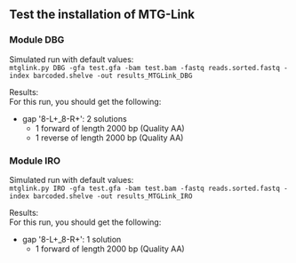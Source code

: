## Test the installation of MTG-Link

### Module DBG

Simulated run with default values:  
`mtglink.py DBG -gfa test.gfa -bam test.bam -fastq reads.sorted.fastq -index barcoded.shelve -out results_MTGLink_DBG`

Results:  
For this run, you should get the following:  
* gap '8-L+_8-R+': 2 solutions
    * 1 forward of length 2000 bp (Quality AA)  
    * 1 reverse of length 2000 bp (Quality AA)

### Module IRO

Simulated run with default values:  
`mtglink.py IRO -gfa test.gfa -bam test.bam -fastq reads.sorted.fastq -index barcoded.shelve -out results_MTGLink_IRO`

Results:  
For this run, you should get the following:  
* gap '8-L+_8-R+': 1 solution
    * 1 forward of length 2000 bp (Quality AA)